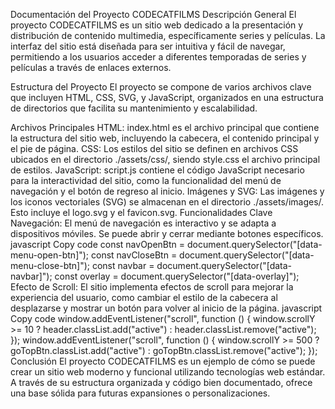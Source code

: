 Documentación del Proyecto CODECATFILMS
Descripción General
El proyecto CODECATFILMS es un sitio web dedicado a la presentación y distribución de contenido multimedia, específicamente series y películas. La interfaz del sitio está diseñada para ser intuitiva y fácil de navegar, permitiendo a los usuarios acceder a diferentes temporadas de series y películas a través de enlaces externos.

Estructura del Proyecto
El proyecto se compone de varios archivos clave que incluyen HTML, CSS, SVG, y JavaScript, organizados en una estructura de directorios que facilita su mantenimiento y escalabilidad.

Archivos Principales
HTML: index.html es el archivo principal que contiene la estructura del sitio web, incluyendo la cabecera, el contenido principal y el pie de página.
CSS: Los estilos del sitio se definen en archivos CSS ubicados en el directorio ./assets/css/, siendo style.css el archivo principal de estilos.
JavaScript: script.js contiene el código JavaScript necesario para la interactividad del sitio, como la funcionalidad del menú de navegación y el botón de regreso al inicio.
Imágenes y SVG: Las imágenes y los iconos vectoriales (SVG) se almacenan en el directorio ./assets/images/. Esto incluye el logo.svg y el favicon.svg.
Funcionalidades Clave
Navegación: El menú de navegación es interactivo y se adapta a dispositivos móviles. Se puede abrir y cerrar mediante botones específicos.
javascript
Copy code
const navOpenBtn = document.querySelector("[data-menu-open-btn]");
const navCloseBtn = document.querySelector("[data-menu-close-btn]");
const navbar = document.querySelector("[data-navbar]");
const overlay = document.querySelector("[data-overlay]");
Efecto de Scroll: El sitio implementa efectos de scroll para mejorar la experiencia del usuario, como cambiar el estilo de la cabecera al desplazarse y mostrar un botón para volver al inicio de la página.
javascript
Copy code
window.addEventListener("scroll", function () {
  window.scrollY >= 10 ? header.classList.add("active") : header.classList.remove("active");
});
window.addEventListener("scroll", function () {
  window.scrollY >= 500 ? goTopBtn.classList.add("active") : goTopBtn.classList.remove("active");
});
Conclusión
El proyecto CODECATFILMS es un ejemplo de cómo se puede crear un sitio web moderno y funcional utilizando tecnologías web estándar. A través de su estructura organizada y código bien documentado, ofrece una base sólida para futuras expansiones o personalizaciones.
